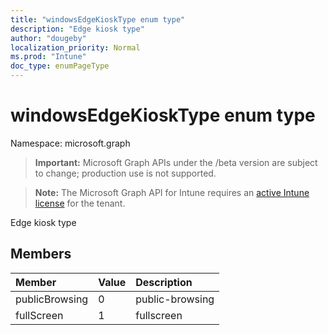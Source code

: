 ```yaml
---
title: "windowsEdgeKioskType enum type"
description: "Edge kiosk type"
author: "dougeby"
localization_priority: Normal
ms.prod: "Intune"
doc_type: enumPageType
---
```


# windowsEdgeKioskType enum type

Namespace: microsoft.graph

> **Important:** Microsoft Graph APIs under the /beta version are subject to change; production use is not supported.

> **Note:** The Microsoft Graph API for Intune requires an [active Intune license](https://go.microsoft.com/fwlink/?linkid=839381) for the tenant.

Edge kiosk type

## Members
|Member|Value|Description|
|:---|:---|:---|
|publicBrowsing|0|public-browsing|
|fullScreen|1|fullscreen|




